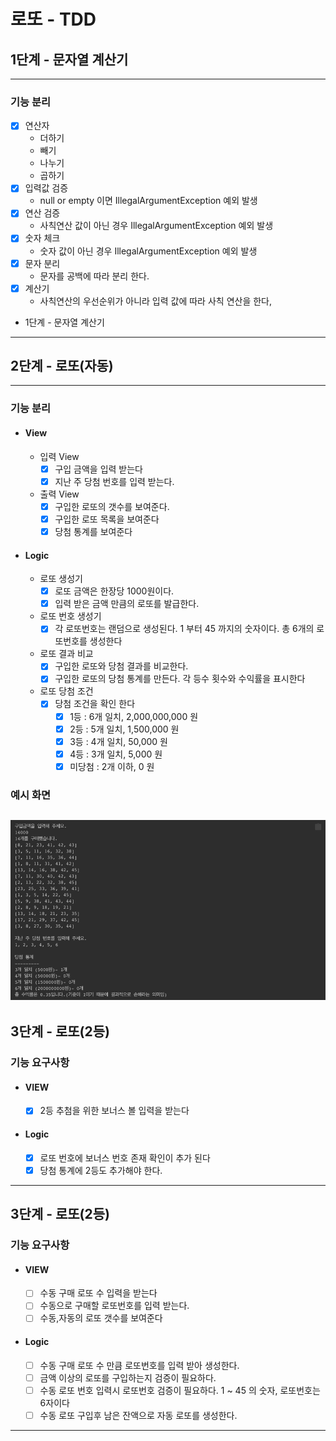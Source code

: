 로또 - TDD
=========================================

1단계 - 문자열 계산기
---------------------------------------------
---------------------------------------------

### 기능 분리

- [x] 연산자
    - 더하기
    - 빼기
    - 나누기
    - 곱하기
- [x] 입력값 검증
    - null or empty 이면 IllegalArgumentException 예외 발생
- [x] 연산 검증
    - 사칙연산 값이 아닌 경우 IllegalArgumentException 예외 발생
- [x] 숫자 체크
    - 숫자 값이 아닌 경우 IllegalArgumentException 예외 발생
- [x] 문자 분리
    - 문자를 공백에 따라 분리 한다.
- [x] 계산기
    - 사칙연산의 우선순위가 아니라 입력 값에 따라 사칙 연산을 한다,
- 1단계 - 문자열 계산기

---------------------------------------------



2단계 - 로또(자동)
---------------------------------------------
---------------------------------------------

### 기능 분리

- #### View
    - 입력 View
        - [x] 구입 금액을 입력 받는다
        - [x] 지난 주 당첨 번호를 입력 받는다.
    - 출력 View
        - [x] 구입한 로또의 갯수를 보여준다.
        - [x] 구입한 로또 목록을 보여준다
        - [x] 당첨 통계를 보여준다

- #### Logic
    - 로또 생성기
        - [x] 로또 금액은 한장당 1000원이다.
        - [x] 입력 받은 금액 만큼의 로또를 발급한다.
    - 로또 번호 생성기
        - [x] 각 로또번호는 랜덤으로 생성된다. 1 부터 45 까지의 숫자이다. 총 6개의 로또번호를 생성한다
    - 로또 결과 비교
        - [x] 구입한 로또와 당첨 결과를 비교한다.
        - [x] 구입한 로또의 당첨 통계를 만든다. 각 등수 횟수와 수익률을 표시한다
    - 로또 당첨 조건
        - [x] 당첨 조건을 확인 한다
            - [x] 1등 : 6개 일치, 2,000,000,000 원
            - [x] 2등 : 5개 일치, 1,500,000 원
            - [x] 3등 : 4개 일치, 50,000 원
            - [x] 4등 : 3개 일치, 5,000 원
            - [x] 미당첨 : 2개 이하, 0 원

### 예시 화면

![img.png](img.png)
---------------------------------------------


3단계 - 로또(2등)
---------------------------------------------

### 기능 요구사항

- #### VIEW
    - [x] 2등 추첨을 위한 보너스 볼 입력을 받는다
- #### Logic
    - [x] 로또 번호에 보너스 번호 존재 확인이 추가 된다
    - [x] 당첨 통계에 2등도 추가해야 한다.

---------------------------------------------


3단계 - 로또(2등)
---------------------------------------------

### 기능 요구사항

- #### VIEW
    - [ ] 수동 구매 로또 수 입력을 받는다
    - [ ] 수동으로 구매할 로또번호를 입력 받는다.
    - [ ] 수동,자동의 로또 갯수를 보여준다
- #### Logic
    - [ ] 수동 구매 로또 수 만큼 로또번호를 입력 받아 생성한다.
    - [ ] 금액 이상의 로또를 구입하는지 검증이 필요하다.
    - [ ] 수동 로또 번호 입력시 로또번호 검증이 필요하다. 1 ~ 45 의 숫자, 로또번호는 6자이다
    - [ ] 수동 로또 구입후 남은 잔액으로 자동 로또를 생성한다.

---------------------------------------------
